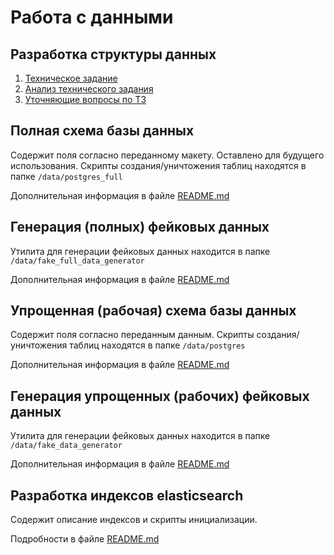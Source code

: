 # Работа с данными

## Разработка структуры данных

1. [Техническое задание](./docs/tz.md)
2. [Анализ технического задания](./docs/tz_analiz.md)
3. [Уточняющие вопросы по ТЗ](./docs/tz_questions.md) 

## Полная схема базы данных

Содержит поля согласно переданному макету. Оставлено для будущего использования.
Скрипты создания/уничтожения таблиц находятся в папке `/data/postgres_full`

Дополнительная информация в файле [README.md](./postgres_full/README.md)

## Генерация (полных) фейковых данных

Утилита для генерации фейковых данных находится в папке `/data/fake_full_data_generator`

Дополнительная информация в файле [README.md](./fake_full_data_generator/README.md)

## Упрощенная (рабочая) схема базы данных

Содержит поля согласно переданным данным. Скрипты создания/уничтожения таблиц находятся в папке `/data/postgres`

Дополнительная информация в файле [README.md](./postgres/README.md)

## Генерация упрощенных (рабочих) фейковых данных

Утилита для генерации фейковых данных находится в папке `/data/fake_data_generator`

Дополнительная информация в файле [README.md](./fake_data_generator/README.md)

## Разработка индексов elasticsearch

Содержит описание индексов и скрипты инициализации.

Подробности в файле [README.md](./elasticsearch/README.md)

